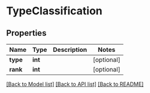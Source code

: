 # TypeClassification

## Properties

| Name     | Type    | Description | Notes      |
| -------- | ------- | ----------- | ---------- |
| **type** | **int** |             | [optional] |
| **rank** | **int** |             | [optional] |

[[Back to Model list]](../README.md#documentation-for-models) [[Back to API list]](../README.md#documentation-for-api-endpoints) [[Back to README]](../README.md)
